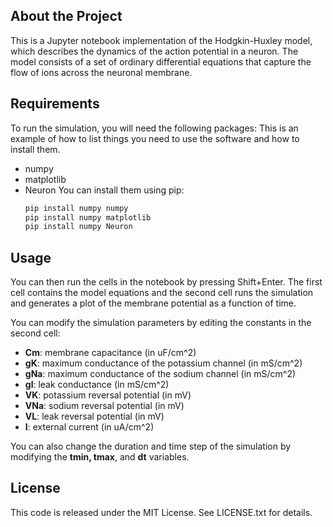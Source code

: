 ## About the Project
This is a Jupyter notebook implementation of the Hodgkin-Huxley model, which describes the dynamics of the action potential in a neuron. The model consists of a set of ordinary differential equations that capture the flow of ions across the neuronal membrane.

## Requirements
To run the simulation, you will need the following packages:
This is an example of how to list things you need to use the software and how to install them.
* numpy
* matplotlib
* Neuron
You can install them using pip:
  ```sh
  pip install numpy numpy
  pip install numpy matplotlib
  pip install numpy Neuron
  ```
  
## Usage
You can then run the cells in the notebook by pressing Shift+Enter. The first cell contains the model equations and the second cell runs the simulation and generates a plot of the membrane potential as a function of time.

You can modify the simulation parameters by editing the constants in the second cell:

* **Cm**: membrane capacitance (in uF/cm^2)
* **gK**: maximum conductance of the potassium channel (in mS/cm^2)
* **gNa**: maximum conductance of the sodium channel (in mS/cm^2)
* **gl**: leak conductance (in mS/cm^2)
* **VK**: potassium reversal potential (in mV)
* **VNa**: sodium reversal potential (in mV)
* **VL**: leak reversal potential (in mV)
* **I**: external current (in uA/cm^2)

You can also change the duration and time step of the simulation by modifying the **tmin, tmax**, and **dt** variables.

## License
This code is released under the MIT License. See LICENSE.txt for details.

